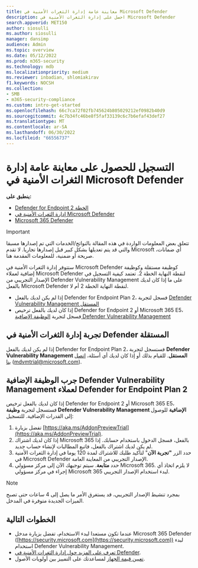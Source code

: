```yaml
---
title: معاينة عامة إدارة الثغرات الأمنية في Microsoft Defender
description: احصل على إدارة الثغرات الأمنية في Microsoft Defender
search.appverid: MET150
author: siosulli
ms.author: siosulli
manager: dansimp
audience: Admin
ms.topic: overview
ms.date: 05/12/2022
ms.prod: m365-security
ms.technology: mdb
ms.localizationpriority: medium
ms.reviewer: inbadian, shlomiakirav
f1.keywords: NOCSH
ms.collection:
- SMB
- m365-security-compliance
ms.custom: intro-get-started
ms.openlocfilehash: 66c7ca72f02fb745624b805029212ef0982b40d9
ms.sourcegitcommit: 4c7b34fc46be8f5faf33139c6c7b6efaf43def27
ms.translationtype: MT
ms.contentlocale: ar-SA
ms.lasthandoff: 06/30/2022
ms.locfileid: "66556737"
---
```

# <a name="sign-up-for-microsoft-defender-vulnerability-management-public-preview"></a>التسجيل للحصول على معاينة عامة إدارة الثغرات الأمنية في Microsoft Defender

**ينطبق على:**

- [Defender for Endpoint الخطة 2](https://go.microsoft.com/fwlink/?linkid=2154037)
- [إدارة الثغرات الأمنية في Microsoft Defender](index.yml)
- [Microsoft 365 Defender](https://go.microsoft.com/fwlink/?linkid=2118804)

> [!IMPORTANT]
> تتعلق بعض المعلومات الواردة في هذه المقالة بالنواتج/الخدمات التي تم إصدارها مسبقا والتي قد يتم تعديلها بشكل كبير قبل إصدارها تجاريا. لا تقدم Microsoft أي ضمانات، صريحة أو ضمنية، للمعلومات المقدمة هنا.

ستتوفر إدارة الثغرات الأمنية في Microsoft Defender كوظيفة مستقلة وكوظيفة إضافية لعملاء Microsoft Defender لنقطة النهاية الخطة 2. تعتمد كيفية التسجيل في الإصدار التجريبي من Defender Vulnerability Management على ما إذا كان لديك بالفعل Microsoft Defender لنقطة النهاية الخطة 2 أم لا.

- إذا لم يكن لديك بالفعل Defender for Endpoint Plan 2، فسجل لتجربة [Defender Vulnerability Management المستقل](#try-defender-vulnerability-management-standalone)
- إذا كان لديك بالفعل ترخيص Defender for Endpoint 2 أو Microsoft 365 E5، فسجل لتجربة [الوظيفة الإضافية Defender Vulnerability Management](#try-the-defender-vulnerability-management-add-on-for-defender-for-endpoint-plan-2-customers)

## <a name="try-defender-vulnerability-management-standalone"></a>تجربة إدارة الثغرات الأمنية في Defender المستقلة

إذا لم يكن لديك بالفعل Defender for Endpoint Plan 2، فستسجل لتجربة **Defender Vulnerability Management المستقل**. للقيام بذلك أو إذا كان لديك أي أسئلة، [اتصل بنا](mailto:mdvmtrial@microsoft.com) (mdvmtrial@microsoft.com).

## <a name="try-the-defender-vulnerability-management-add-on-for-defender-for-endpoint-plan-2-customers"></a>جرب الوظيفة الإضافية Defender Vulnerability Management لعملاء Defender for Endpoint Plan 2

إذا كان لديك بالفعل ترخيص Defender for Endpoint 2 أو Microsoft 365 E5، فستسجل لتجربة **وظيفة Defender Vulnerability Management الإضافية** للوصول إلى القدرات الإضافية. للتسجيل:

1. تفضل بزيارة [https://aka.ms/AddonPreviewTrial](https://aka.ms/AddonPreviewTrial).
2. إذا كان لديك اشتراك Microsoft 365 بالفعل، فسجل الدخول باستخدام حسابك. إذا لم يكن لديك اشتراك بالفعل، فاتبع المطالبات لإنشاء حساب جديد.
3. حدد الزر **"تجربة الآن**" لتأكيد طلبك للاشتراك لمدة 120 يوما في إدارة الثغرات الأمنية في Microsoft Defender الإصدار التجريبي من المعاينة العامة.
4. حدد **متابعة**. سيتم توجيهك الآن إلى مركز مسؤولي Microsoft 365. لا يلزم اتخاذ أي إجراء في مركز مسؤولي Microsoft 365 لبدء استخدام الإصدار التجريبي.

> [!NOTE]
> بمجرد تنشيط الإصدار التجريبي، قد يستغرق الأمر ما يصل إلى 4 ساعات حتى تصبح الميزات الجديدة متوفرة في المدخل.

## <a name="next-steps"></a>الخطوات التالية

- عندما تكون مستعدا لبدء الاستخدام، تفضل بزيارة مدخل Microsoft 365 Defender ([https://security.microsoft.com](https://security.microsoft.com)) لبدء استخدام Defender Vulnerability Management.
- [تعرف على المزيد حول إدارة الثغرات الأمنية في Defender](defender-vulnerability-management.md).
- [تعيين قيمة الجهاز](tvm-assign-device-value.md) لمساعدتك على التمييز بين أولويات الأصول.
